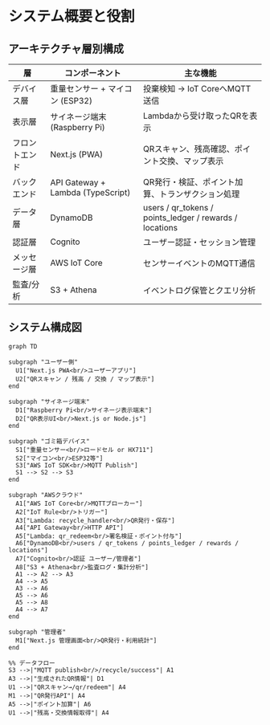 # システム概要と役割

## アーキテクチャ層別構成

| 層 | コンポーネント | 主な機能 |
|---|---|---|
| デバイス層 | 重量センサー + マイコン (ESP32) | 投棄検知 → IoT CoreへMQTT送信 |
| 表示層 | サイネージ端末 (Raspberry Pi) | Lambdaから受け取ったQRを表示 |
| フロントエンド | Next.js (PWA) | QRスキャン、残高確認、ポイント交換、マップ表示 |
| バックエンド | API Gateway + Lambda (TypeScript) | QR発行・検証、ポイント加算、トランザクション処理 |
| データ層 | DynamoDB | users / qr_tokens / points_ledger / rewards / locations |
| 認証層 | Cognito | ユーザー認証・セッション管理 |
| メッセージ層 | AWS IoT Core | センサーイベントのMQTT通信 |
| 監査/分析 | S3 + Athena | イベントログ保管とクエリ分析 |

## システム構成図

```mermaid
graph TD

subgraph "ユーザー側"
  U1["Next.js PWA<br/>ユーザーアプリ"]
  U2["QRスキャン / 残高 / 交換 / マップ表示"]
end

subgraph "サイネージ端末"
  D1["Raspberry Pi<br/>サイネージ表示端末"]
  D2["QR表示UI<br/>Next.js or Node.js"]
end

subgraph "ゴミ箱デバイス"
  S1["重量センサー<br/>ロードセル or HX711"]
  S2["マイコン<br/>ESP32等"]
  S3["AWS IoT SDK<br/>MQTT Publish"]
  S1 --> S2 --> S3
end

subgraph "AWSクラウド"
  A1["AWS IoT Core<br/>MQTTブローカー"]
  A2["IoT Rule<br/>トリガー"]
  A3["Lambda: recycle_handler<br/>QR発行・保存"]
  A4["API Gateway<br/>HTTP API"]
  A5["Lambda: qr_redeem<br/>署名検証・ポイント付与"]
  A6["DynamoDB<br/>users / qr_tokens / points_ledger / rewards / locations"]
  A7["Cognito<br/>認証 ユーザー/管理者"]
  A8["S3 + Athena<br/>監査ログ・集計分析"]
  A1 --> A2 --> A3
  A4 --> A5
  A3 --> A6
  A5 --> A6
  A5 --> A8
  A4 --> A7
end

subgraph "管理者"
  M1["Next.js 管理画面<br/>QR発行・利用統計"]
end

%% データフロー
S3 -->|"MQTT publish<br/>/recycle/success"| A1
A3 -->|"生成されたQR情報"| D1
U1 -->|"QRスキャン→/qr/redeem"| A4
M1 -->|"QR発行API"| A4
A5 -->|"ポイント加算"| A6
U1 -->|"残高・交換情報取得"| A4
